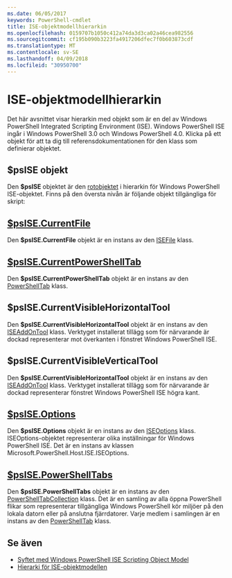 ```yaml
---
ms.date: 06/05/2017
keywords: PowerShell-cmdlet
title: ISE-objektmodellhierarkin
ms.openlocfilehash: 0159707b1050c412a74da3d3ca02a46cea982556
ms.sourcegitcommit: cf195b090b3223fa4917206dfec7f0b603873cdf
ms.translationtype: MT
ms.contentlocale: sv-SE
ms.lasthandoff: 04/09/2018
ms.locfileid: "30950700"
---
```

# <a name="the-ise-object-model-hierarchy"></a>ISE-objektmodellhierarkin

Det här avsnittet visar hierarkin med objekt som är en del av Windows PowerShell Integrated Scripting Environment (ISE).
Windows PowerShell ISE ingår i Windows PowerShell 3.0 och Windows PowerShell 4.0.
Klicka på ett objekt för att ta dig till referensdokumentationen för den klass som definierar objektet.

## <a name="psise-object"></a>$psISE objekt

Den **$psISE** objektet är den [rotobjektet](The-ObjectModelRoot-Object.md) i hierarkin för Windows PowerShell ISE-objektet.
Finns på den översta nivån är följande objekt tillgängliga för skript:

## <a name="psisecurrentfilethe-isefile-objectmd"></a>[$psISE.CurrentFile](The-ISEFile-Object.md)

Den **$psISE.CurrentFile** objekt är en instans av den [ISEFile](The-ISEFile-Object.md) klass.

## <a name="psisecurrentpowershelltabthe-powershelltab-objectmd"></a>[$psISE.CurrentPowerShellTab](The-PowerShellTab-Object.md)

Den **$psISE.CurrentPowerShellTab** objekt är en instans av den [PowerShellTab](The-PowerShellTab-Object.md) klass.

## <a name="psisecurrentvisiblehorizontaltool"></a>$psISE.CurrentVisibleHorizontalTool

Den **$psISE.CurrentVisibleHorizontalTool** objekt är en instans av den [ISEAddOnTool](The-ISEAddOnTool-Object.md) klass.
Verktyget installerat tillägg som för närvarande är dockad representerar mot överkanten i fönstret Windows PowerShell ISE.

## <a name="psisecurrentvisibleverticaltool"></a>$psISE.CurrentVisibleVerticalTool

Den **$psISE.CurrentVisibleHorizontalTool** objekt är en instans av den [ISEAddOnTool](The-ISEAddOnTool-Object.md) klass.
Verktyget installerat tillägg som för närvarande är dockad representerar fönstret Windows PowerShell ISE högra kant.

## <a name="psiseoptionsthe-iseoptions-objectmd"></a>[$psISE.Options](The-ISEOptions-Object.md)

Den **$psISE.Options** objekt är en instans av den [ISEOptions](The-ISEOptions-Object.md) klass.
ISEOptions-objektet representerar olika inställningar för Windows PowerShell ISE.
Det är en instans av klassen Microsoft.PowerShell.Host.ISE.ISEOptions.

## <a name="psisepowershelltabsthe-powershelltabcollection-objectmd"></a>[$psISE.PowerShellTabs](The-PowerShellTabCollection-Object.md)

Den **$psISE.PowerShellTabs** objekt är en instans av den [PowerShellTabCollection](The-PowerShellTabCollection-Object.md) klass.
Det är en samling av alla öppna PowerShell flikar som representerar tillgängliga Windows PowerShell kör miljöer på den lokala datorn eller på anslutna fjärrdatorer.
Varje medlem i samlingen är en instans av den [PowerShellTab](The-PowerShellTab-Object.md) klass.

## <a name="see-also"></a>Se även

- [Syftet med Windows PowerShell ISE Scripting Object Model](Purpose-of-the-Windows-PowerShell-ISE-Scripting-Object-Model.md)
- [Hierarki för ISE-objektmodellen](The-ISE-Object-Model-Hierarchy.md)